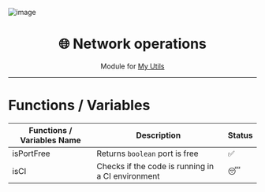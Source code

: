 ![image](https://github.com/user-attachments/assets/9031947a-97ac-4d40-9a34-d897544e6785)

<h1 align="center">🌐 Network operations</h1>
<p align="center">Module for <a href="https://github.com/INeedJobToStartWork/MyUtilia">My Utils</a></p>
<hr/>

# Functions / Variables

| Functions / Variables Name | Description                                       | Status |
| -------------------------- | ------------------------------------------------- | ------ |
| isPortFree                 | Returns `boolean` port is free                    | ✅     |
| isCI                       | Checks if the code is running in a CI environment | 😴     |
